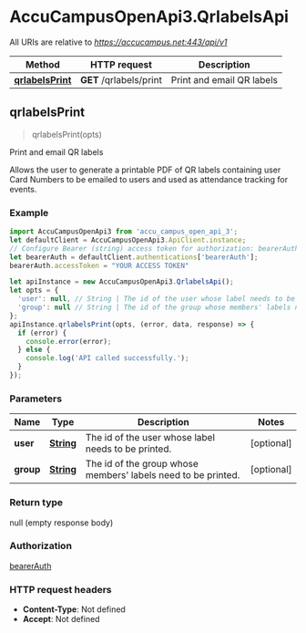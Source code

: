 # AccuCampusOpenApi3.QrlabelsApi

All URIs are relative to *https://accucampus.net:443/api/v1*

Method | HTTP request | Description
------------- | ------------- | -------------
[**qrlabelsPrint**](QrlabelsApi.md#qrlabelsPrint) | **GET** /qrlabels/print | Print and email QR labels



## qrlabelsPrint

> qrlabelsPrint(opts)

Print and email QR labels

Allows the user to generate a printable PDF of QR labels containing user Card Numbers to be emailed to users and used as attendance tracking for events.

### Example

```javascript
import AccuCampusOpenApi3 from 'accu_campus_open_api_3';
let defaultClient = AccuCampusOpenApi3.ApiClient.instance;
// Configure Bearer (string) access token for authorization: bearerAuth
let bearerAuth = defaultClient.authentications['bearerAuth'];
bearerAuth.accessToken = "YOUR ACCESS TOKEN"

let apiInstance = new AccuCampusOpenApi3.QrlabelsApi();
let opts = {
  'user': null, // String | The id of the user whose label needs to be printed.
  'group': null // String | The id of the group whose members' labels need to be printed.
};
apiInstance.qrlabelsPrint(opts, (error, data, response) => {
  if (error) {
    console.error(error);
  } else {
    console.log('API called successfully.');
  }
});
```

### Parameters


Name | Type | Description  | Notes
------------- | ------------- | ------------- | -------------
 **user** | [**String**](.md)| The id of the user whose label needs to be printed. | [optional] 
 **group** | [**String**](.md)| The id of the group whose members&#39; labels need to be printed. | [optional] 

### Return type

null (empty response body)

### Authorization

[bearerAuth](../README.md#bearerAuth)

### HTTP request headers

- **Content-Type**: Not defined
- **Accept**: Not defined

